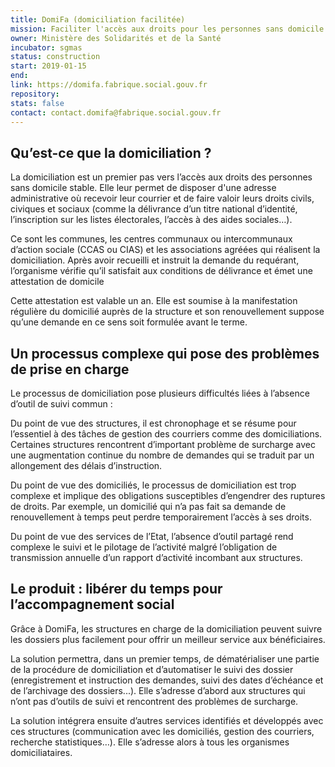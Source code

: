 ```yaml
---
title: DomiFa (domiciliation facilitée) 
mission: Faciliter l'accès aux droits pour les personnes sans domicile stable, en simplifiant la gestion de la domiciliation 
owner: Ministère des Solidarités et de la Santé 
incubator: sgmas 
status: construction 
start: 2019-01-15 
end: 
link: https://domifa.fabrique.social.gouv.fr
repository: 
stats: false
contact: contact.domifa@fabrique.social.gouv.fr 
---
```


## Qu’est-ce que la domiciliation ? 

La domiciliation est un premier pas vers l’accès aux droits des personnes sans domicile stable. Elle leur permet de disposer d'une adresse administrative où recevoir leur courrier et de faire valoir leurs droits civils, civiques et sociaux (comme la délivrance d’un titre national d’identité, l’inscription sur les listes électorales, l’accès à des aides sociales…).

Ce sont les communes, les centres communaux ou intercommunaux d’action sociale (CCAS ou CIAS) et les associations agréées qui réalisent la domiciliation. Après avoir recueilli et instruit la demande du requérant, l’organisme vérifie qu’il satisfait aux conditions de délivrance et émet une attestation de domicile

Cette attestation est valable un an. Elle est soumise à la manifestation régulière du domicilié auprès de la structure et son renouvellement suppose qu’une demande en ce sens soit formulée avant le terme. 

## Un processus complexe qui pose des problèmes de prise en charge

Le processus de domiciliation pose plusieurs difficultés liées à l’absence d’outil de suivi commun :

Du point de vue des structures, il est chronophage et se résume pour l’essentiel à des tâches de gestion des courriers comme des domiciliations. Certaines structures rencontrent d’important problème de surcharge avec une augmentation continue du nombre de demandes qui se traduit par un allongement des délais d’instruction. 

Du point de vue des domiciliés, le processus de domiciliation est trop complexe et implique des obligations susceptibles d’engendrer des ruptures de droits. Par exemple, un domicilié qui n’a pas fait sa demande de renouvellement à temps peut perdre temporairement l’accès à ses droits. 

Du point de vue des services de l’Etat, l’absence d’outil partagé rend complexe le suivi et le pilotage de l’activité malgré l’obligation de transmission annuelle d’un rapport d’activité incombant aux structures. 

## Le produit : libérer du temps pour l’accompagnement social

Grâce à DomiFa, les structures en charge de la domiciliation peuvent suivre les dossiers plus facilement pour offrir un meilleur service aux bénéficiaires.

La solution permettra, dans un premier temps, de dématérialiser une partie de la procédure de domiciliation et d’automatiser le suivi des dossier (enregistrement et instruction des demandes, suivi des dates d’échéance et de l’archivage des dossiers...). Elle s’adresse d’abord aux structures qui n’ont pas d’outils de suivi et rencontrent des problèmes de surcharge. 

La solution intégrera ensuite d’autres services identifiés et développés avec ces structures (communication avec les domiciliés, gestion des courriers, recherche statistiques…). Elle s’adresse alors à tous les organismes domiciliataires. 


